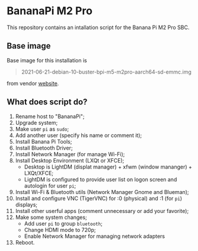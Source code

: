 # BananaPi M2 Pro
This repository contains an intallation script for the Banana Pi M2 Pro SBC.

## Base image
Base image for this installation is
> 2021-06-21-debian-10-buster-bpi-m5-m2pro-aarch64-sd-emmc.img

from vendor [website](https://download.banana-pi.dev/d/ca025d76afd448aabc63/files/?p=%2FImages%2FBPI-M5%2Fdebian%2F2021-06-21-debian-10-buster-bpi-m5-m2pro-aarch64-sd-emmc.img.zip).

## What does script do?
1. Rename host to "BananaPi";
2. Upgrade system;
3. Make user `pi` as `sudo`;
4. Add another user (specify his name or comment it);
5. Install Banana Pi Tools;
6. Install Bluetooth Driver;
7. Install Network Manager (for manage Wi-Fi);
8. Install Desktop Environment (LXQt or XFCE);
	+ Desktop is LightDM (displat manager) + xfwm (window mananger) + LXQt/XFCE;
	+ LightDM is configured to provide user list on logon screen and autologin for user `pi`;
9. Install Wi-Fi & Bluetooth utils (Network Manager Gnome and Blueman);
10. Install and configure VNC (TigerVNC) for :0 (physical) and :1 (for `pi`) displays;
11. Install other userful apps (comment unnecessary or add your favorite);
12. Make some system changes;
	+ Add user `pi` to group `bluetooth`;
	+ Change HDMI mode to 720p;
	+ Enable Network Manager for managing network adapters
13. Reboot.
